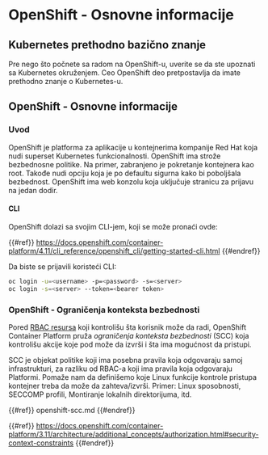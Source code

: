 # OpenShift - Osnovne informacije

## Kubernetes prethodno b**azično znanje** <a href="#a94e" id="a94e"></a>

Pre nego što počnete sa radom na OpenShift-u, uverite se da ste upoznati sa Kubernetes okruženjem. Ceo OpenShift deo pretpostavlja da imate prethodno znanje o Kubernetes-u.

## OpenShift - Osnovne informacije

### Uvod

OpenShift je platforma za aplikacije u kontejnerima kompanije Red Hat koja nudi superset Kubernetes funkcionalnosti. OpenShift ima strože bezbednosne politike. Na primer, zabranjeno je pokretanje kontejnera kao root. Takođe nudi opciju koja je po defaultu sigurna kako bi poboljšala bezbednost. OpenShift ima web konzolu koja uključuje stranicu za prijavu na jedan dodir.

#### CLI

OpenShift dolazi sa svojim CLI-jem, koji se može pronaći ovde:

{{#ref}}
https://docs.openshift.com/container-platform/4.11/cli_reference/openshift_cli/getting-started-cli.html
{{#endref}}

Da biste se prijavili koristeći CLI:
```bash
oc login -u=<username> -p=<password> -s=<server>
oc login -s=<server> --token=<bearer token>
```
### **OpenShift - Ograničenja konteksta bezbednosti** <a href="#a94e" id="a94e"></a>

Pored [RBAC resursa](https://docs.openshift.com/container-platform/3.11/architecture/additional_concepts/authorization.html#architecture-additional-concepts-authorization) koji kontrolišu šta korisnik može da radi, OpenShift Container Platform pruža _ograničenja konteksta bezbednosti_ (SCC) koja kontrolišu akcije koje pod može da izvrši i šta ima mogućnost da pristupi.

SCC je objekat politike koji ima posebna pravila koja odgovaraju samoj infrastrukturi, za razliku od RBAC-a koji ima pravila koja odgovaraju Platformi. Pomaže nam da definišemo koje Linux funkcije kontrole pristupa kontejner treba da može da zahteva/izvrši. Primer: Linux sposobnosti, SECCOMP profili, Montiranje lokalnih direktorijuma, itd.

{{#ref}}
openshift-scc.md
{{#endref}}

{{#ref}}
https://docs.openshift.com/container-platform/3.11/architecture/additional_concepts/authorization.html#security-context-constraints
{{#endref}}
